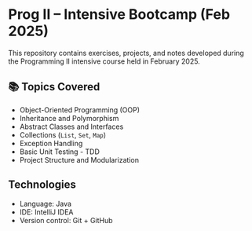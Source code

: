 # Prog II – Intensive Bootcamp (Feb 2025)

This repository contains exercises, projects, and notes developed during the Programming II intensive course held in February 2025.

## 📚 Topics Covered

- Object-Oriented Programming (OOP)
- Inheritance and Polymorphism
- Abstract Classes and Interfaces
- Collections (`List`, `Set`, `Map`)
- Exception Handling
- Basic Unit Testing - TDD
- Project Structure and Modularization

## Technologies

- Language: Java
- IDE: IntelliJ IDEA 
- Version control: Git + GitHub


